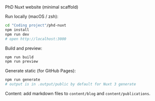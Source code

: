 PhD Nuxt website (minimal scaffold)

Run locally (macOS / zsh):

```bash
cd "Coding project"/phd-nuxt
npm install
npm run dev
# open http://localhost:3000
```

Build and preview:

```bash
npm run build
npm run preview
```

Generate static (for GitHub Pages):

```bash
npm run generate
# output is in .output/public by default for Nuxt 3 generate
```

Content: add markdown files to `content/blog` and `content/publications`.
